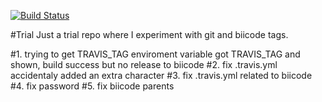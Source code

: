 [![Build Status](https://travis-ci.org/MariadeAnton/trial.svg)](https://travis-ci.org/MariadeAnton/trial)

#Trial
Just a trial repo where I experiment with git and biicode tags.

#1. trying to get TRAVIS_TAG enviroment variable
got TRAVIS_TAG and shown, build success but no release to biicode
#2. fix .travis.yml 
accidentaly added an extra character
#3. fix .travis.yml related to biicode
#4. fix password
#5. fix biicode parents